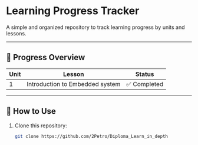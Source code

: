 # Learning Progress Tracker

A simple and organized repository to track learning progress by units and lessons.

---

## 🚀 Progress Overview

| Unit   | Lesson                          | Status       |
|--------|---------------------------------|--------------|
| 1 | Introduction to Embedded system | ✅ Completed |

---

## 🔧 How to Use

1. Clone this repository:
   ```bash
   git clone https://github.com/2Petro/Diploma_Learn_in_depth

